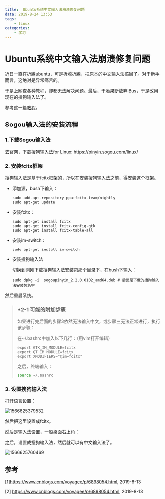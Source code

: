```yaml
---
title:  Ubuntu系统中文输入法崩溃修复问题
data: 2019-8-24 13:53
tags: 
	- linux
categories:
	- 学习
---
```


# Ubuntu系统中文输入法崩溃修复问题

近日一直在折腾ubuntu，可是折腾折腾，把原本的中文输入法搞崩了。对于新手而言，这绝对是异常痛苦的。

于是上网查各种教程，却都无法解决问题。最后，干脆果断放弃iBus，于是改用现在的搜狗输入法了。

参考这一篇[教程](https://www.cnblogs.com/cursorhu/p/6564793.html)。

## Sogou输入法的安装流程

### 1.下载Sogou输入法

去官网，下载搜狗输入法for Linux: https://pinyin.sogou.com/linux/

### 2. 安装fcitx框架

搜狗输入法是基于fcitx框架的，所以在安装搜狗输入法之前，得安装这个框架。

- 添加源，bush下输入：

  ```bush
  sudo add-apt-repository ppa:fcitx-team/nightly
  sudo apt-get update
  ```

- 安装fcitx：

  ```bush
  sudo apt-get install fcitx
  sudo apt-get install fcitx-config-gtk
  sudo apt-get install fcitx-table-all
  ```

- 安装im-switch：

  ```bush
  sudo apt-get install im-switch
  ```

- 安装搜狗输入法

  切换到刚刚下载搜狗输入法安装包那个目录下，在bush下输入：

  ```
  sudo dpkg -i  sogoupinyin_2.2.0.0102_amd64.deb # 后面是下载的搜狗输入法安装包名字
  ```

然后重启系统。

> ### *2-1 可能的附加步骤
>
> 如果进行完后面的步骤3依然无法输入中文，或步骤三无法正常进行，执行该步骤：
>
> 在~/.bashrc中加入以下几行：（用vim打开编辑）
>
> ```bush
> export GTK_IM_MODULE=fcitx      
> export QT_IM_MODULE=fcitx      
> export XMODIFIERS="@im=fcitx"  
> ```
>
> 之后，终端输入：
>
> ```bash
> source ~/.bashrc
> ```
>
> 



### 3. 设置搜狗输入法

打开语言设置：

![1566625379532](/picture/1566625379532.png)

然后把这里设置成fcitx。



然后是输入法设置，一般桌面右上角：

之后，设置成搜狗输入法，然后就可以有中文输入法了。

![1566625760469](/picture/1566625760469.png)





## 参考

[1]https://www.cnblogs.com/voyagee/p/6898054.html, 2019-8-13

[2] https://www.cnblogs.com/voyagee/p/6898054.html, 2019-8-13

